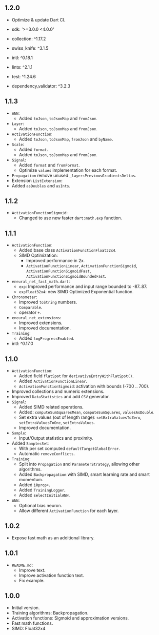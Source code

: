 ## 1.2.0

- Optimize & update Dart CI.

- sdk: '>=3.0.0 <4.0.0'
- collection: ^1.17.2
- swiss_knife: ^3.1.5
- intl: ^0.18.1
- lints: ^2.1.1
- test: ^1.24.6
- dependency_validator: ^3.2.3

## 1.1.3

- `ANN`:
  - Added `toJson`, `toJsonMap` and `fromJson`.
- `Layer`:
  - Added `toJson`, `toJsonMap` and `fromJson`.
- `ActivationFunction`:
  - Added `toJson`, `toJsonMap`, `fromJson` and `byName`.
- `Scale`:
  - Added `format`.
  - Added `toJson`, `toJsonMap` and `fromJson`.
- `Signal`:
  - Added `format` and `fromFormat`.
  - Optimize `values` implementation for each format.
- `Propagation` remove unused `_layersPreviousGradientsDeltas`.
- Extension `ListExtension`:
 - Added `asDoubles` and `asInts`.

## 1.1.2

- `ActivationFunctionSigmoid`:
  - Changed to use new faster `dart:math.exp` function.

## 1.1.1

- `ActivationFunction`:
  - Added base class `ActivationFunctionFloat32x4`.
  - SIMD Optimization:
    - Improved performance in 2x.
    - `ActivationFunctionLinear`, `ActivationFunctionSigmoid`,
      `ActivationFunctionSigmoidFast`, `ActivationFunctionSigmoidBoundedFast`.
- `eneural_net_fast_math.dart`:
  - `exp`: Improved performance and input range bounded to -87..87.
  - `expFloat32x4`: new SIMD Optimized Exponential function.
- `Chronometer`:
  - Improved `toString` numbers.
  - `Comparable`.
  - operator `+`.
- `eneural_net_extensions`:
  - Improved extensions.
  - Improved documentation.
- `Training`:
  - Added `logProgressEnabled`.
- intl: ^0.17.0

## 1.1.0

- `ActivationFunction`:
  - Added field `flatSpot` for `derivativeEntryWithFlatSpot()`.
  - Added `ActivationFunctionLinear`.
  - `ActivationFunctionSigmoid`: activation with bounds (-700 .. 700).
- Improved collections and numeric extensions.
- Improved `DataStatistics` and add `CSV` generator.
- `Signal`:
  - Added SIMD related operations.
  - Added: `computeSumSquaresMean`, `computeSumSquares`, `valuesAsDouble`.
  - Set extra values (out of length range): `setExtraValuesToZero`, `setExtraValuesToOne`, `setExtraValues`.
  - Improved documentation.
- `Sample`:
  - Input/Output statistics and proximity.
- Added `SamplesSet`:
  - With per set computed `defaultTargetGlobalError`.
  - Automatic `removeConflicts`.
- `Training`:
  - Split into `Propagation` and `ParameterStrategy`, allowing other algorithms.
  - Added `Backpropagation` with SIMD, smart learning rate and smart momentum.
  - Added `iRprop+`.
  - Added `TrainingLogger`.
  - Added `selectInitialANN`.
- `ANN`:
  - Optional bias neuron.
  - Allow different `ActivationFunction` for each layer.

## 1.0.2

- Expose fast math as an additional library.

## 1.0.1

- `README.md`:
  - Improve text.
  - Improve activation function text.
  - Fix example.

## 1.0.0

- Initial version.
- Training algorithms: Backpropagation.
- Activation functions: Sigmoid and approximation versions.
- Fast math functions.
- SIMD: Float32x4
